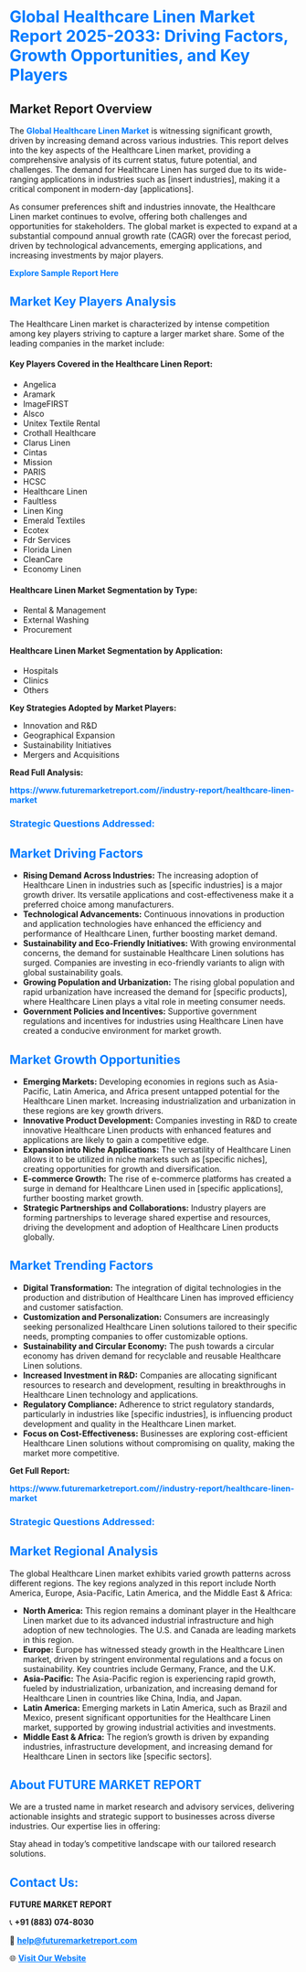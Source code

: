 <h1 style="color: #007BFF;">Global Healthcare Linen Market Report 2025-2033: Driving Factors, Growth Opportunities, and Key Players</h1>

<section id="overview">
<h2>Market Report Overview</h2>
<p>The <a href="https://www.futuremarketreport.com//industry-report/healthcare-linen-market" style="color: #007BFF; text-decoration: none;"><strong>Global Healthcare Linen Market</strong></a> is witnessing significant growth, driven by increasing demand across various industries. This report delves into the key aspects of the Healthcare Linen market, providing a comprehensive analysis of its current status, future potential, and challenges. The demand for Healthcare Linen has surged due to its wide-ranging applications in industries such as [insert industries], making it a critical component in modern-day [applications].</p>
<p>As consumer preferences shift and industries innovate, the Healthcare Linen market continues to evolve, offering both challenges and opportunities for stakeholders. The global market is expected to expand at a substantial compound annual growth rate (CAGR) over the forecast period, driven by technological advancements, emerging applications, and increasing investments by major players.</p>
</section>

<section id="overview">
<p><a href="https://www.futuremarketreport.com//request-sample/reportId=57031" style="color: #007BFF; text-decoration: none;"><strong>Explore Sample Report Here</strong></a></p>
</section>

<section id="key-players">
<h2 style="color: #007BFF;">Market Key Players Analysis</h2>
<p>The Healthcare Linen market is characterized by intense competition among key players striving to capture a larger market share. Some of the leading companies in the market include:</p>
<h4>Key Players Covered in the Healthcare Linen Report:</h4>
<ul><li>Angelica</li><li>Aramark</li><li>ImageFIRST</li><li>Alsco</li><li>Unitex Textile Rental</li><li>Crothall Healthcare</li><li>Clarus Linen</li><li>Cintas</li><li>Mission</li><li>PARIS</li><li>HCSC</li><li>Healthcare Linen</li><li>Faultless</li><li>Linen King</li><li>Emerald Textiles</li><li>Ecotex</li><li>Fdr Services</li><li>Florida Linen</li><li>CleanCare</li><li>Economy Linen</li></ul>
<h4>Healthcare Linen Market Segmentation by Type:</h4>
<ul><li>Rental &amp; Management</li><li>External Washing</li><li>Procurement</li></ul>

<h4>Healthcare Linen Market Segmentation by Application:</h4>
<ul><li>Hospitals</li><li>Clinics</li><li>Others</li></ul>
<p><strong>Key Strategies Adopted by Market Players:</strong></p>
<ul>
<li>Innovation and R&D</li>
<li>Geographical Expansion</li>
<li>Sustainability Initiatives</li>
<li>Mergers and Acquisitions</li>
</ul>
</section>

<section>
<p><strong>Read Full Analysis: </strong></p><a href="https://www.futuremarketreport.com//industry-report/healthcare-linen-market" style="color: #007BFF; text-decoration: none;"><strong>https://www.futuremarketreport.com//industry-report/healthcare-linen-market</strong></a>
<h3 style="color: #007BFF;">Strategic Questions Addressed:</h3>
</section>

<section id="driving-factors">
<h2 style="color: #007BFF;">Market Driving Factors</h2>
<ul>
<li><strong>Rising Demand Across Industries:</strong> The increasing adoption of Healthcare Linen in industries such as [specific industries] is a major growth driver. Its versatile applications and cost-effectiveness make it a preferred choice among manufacturers.</li>
<li><strong>Technological Advancements:</strong> Continuous innovations in production and application technologies have enhanced the efficiency and performance of Healthcare Linen, further boosting market demand.</li>
<li><strong>Sustainability and Eco-Friendly Initiatives:</strong> With growing environmental concerns, the demand for sustainable Healthcare Linen solutions has surged. Companies are investing in eco-friendly variants to align with global sustainability goals.</li>
<li><strong>Growing Population and Urbanization:</strong> The rising global population and rapid urbanization have increased the demand for [specific products], where Healthcare Linen plays a vital role in meeting consumer needs.</li>
<li><strong>Government Policies and Incentives:</strong> Supportive government regulations and incentives for industries using Healthcare Linen have created a conducive environment for market growth.</li>
</ul>
</section>

<section id="growth-opportunities">
<h2 style="color: #007BFF;">Market Growth Opportunities</h2>
<ul>
<li><strong>Emerging Markets:</strong> Developing economies in regions such as Asia-Pacific, Latin America, and Africa present untapped potential for the Healthcare Linen market. Increasing industrialization and urbanization in these regions are key growth drivers.</li>
<li><strong>Innovative Product Development:</strong> Companies investing in R&D to create innovative Healthcare Linen products with enhanced features and applications are likely to gain a competitive edge.</li>
<li><strong>Expansion into Niche Applications:</strong> The versatility of Healthcare Linen allows it to be utilized in niche markets such as [specific niches], creating opportunities for growth and diversification.</li>
<li><strong>E-commerce Growth:</strong> The rise of e-commerce platforms has created a surge in demand for Healthcare Linen used in [specific applications], further boosting market growth.</li>
<li><strong>Strategic Partnerships and Collaborations:</strong> Industry players are forming partnerships to leverage shared expertise and resources, driving the development and adoption of Healthcare Linen products globally.</li>
</ul>
</section>

<section id="trending-factors">
<h2 style="color: #007BFF;">Market Trending Factors</h2>
<ul>
<li><strong>Digital Transformation:</strong> The integration of digital technologies in the production and distribution of Healthcare Linen has improved efficiency and customer satisfaction.</li>
<li><strong>Customization and Personalization:</strong> Consumers are increasingly seeking personalized Healthcare Linen solutions tailored to their specific needs, prompting companies to offer customizable options.</li>
<li><strong>Sustainability and Circular Economy:</strong> The push towards a circular economy has driven demand for recyclable and reusable Healthcare Linen solutions.</li>
<li><strong>Increased Investment in R&D:</strong> Companies are allocating significant resources to research and development, resulting in breakthroughs in Healthcare Linen technology and applications.</li>
<li><strong>Regulatory Compliance:</strong> Adherence to strict regulatory standards, particularly in industries like [specific industries], is influencing product development and quality in the Healthcare Linen market.</li>
<li><strong>Focus on Cost-Effectiveness:</strong> Businesses are exploring cost-efficient Healthcare Linen solutions without compromising on quality, making the market more competitive.</li>
</ul>
</section>

<section>
<p><strong>Get Full Report: </strong></p><a href="https://www.futuremarketreport.com//industry-report/healthcare-linen-market" style="color: #007BFF; text-decoration: none;"><strong>https://www.futuremarketreport.com//industry-report/healthcare-linen-market</strong></a>
<h3 style="color: #007BFF;">Strategic Questions Addressed:</h3>
</section>


<section id="regional-analysis">
<h2 style="color: #007BFF;">Market Regional Analysis</h2>
<p>The global Healthcare Linen market exhibits varied growth patterns across different regions. The key regions analyzed in this report include North America, Europe, Asia-Pacific, Latin America, and the Middle East & Africa:</p>
<ul>
<li><strong>North America:</strong> This region remains a dominant player in the Healthcare Linen market due to its advanced industrial infrastructure and high adoption of new technologies. The U.S. and Canada are leading markets in this region.</li>
<li><strong>Europe:</strong> Europe has witnessed steady growth in the Healthcare Linen market, driven by stringent environmental regulations and a focus on sustainability. Key countries include Germany, France, and the U.K.</li>
<li><strong>Asia-Pacific:</strong> The Asia-Pacific region is experiencing rapid growth, fueled by industrialization, urbanization, and increasing demand for Healthcare Linen in countries like China, India, and Japan.</li>
<li><strong>Latin America:</strong> Emerging markets in Latin America, such as Brazil and Mexico, present significant opportunities for the Healthcare Linen market, supported by growing industrial activities and investments.</li>
<li><strong>Middle East & Africa:</strong> The region’s growth is driven by expanding industries, infrastructure development, and increasing demand for Healthcare Linen in sectors like [specific sectors].</li>
</ul>
</section>

<footer>
<h2 style="color: #007BFF;">About FUTURE MARKET REPORT</h2>
<p>We are a trusted name in market research and advisory services, delivering actionable insights and strategic support to businesses across diverse industries. Our expertise lies in offering:</p>

<p>Stay ahead in today’s competitive landscape with our tailored research solutions.</p>

<h2 style="color: #007BFF;">Contact Us:</h2>
<p><strong>FUTURE MARKET REPORT</strong></p>
<p>📞 <strong>+91 (883) 074-8030</strong></p>
<p>📧 <strong><a href="mailto:help@futuremarketreport.com" style="color: #007BFF;">help@futuremarketreport.com</a></strong></p>
<p>🌐 <strong><a href="https://www.futuremarketreport.com/" style="color: #007BFF;">Visit Our Website</a></strong></p>
</footer>